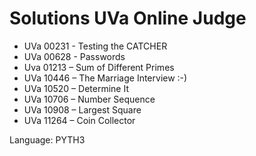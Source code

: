 # Solutions UVa Online Judge

- UVa 00231 - Testing the CATCHER
- UVa 00628 - Passwords
- Uva 01213 – Sum of Different Primes
- UVa 10446 – The Marriage Interview :-)
- UVa 10520 – Determine It
- UVa 10706 – Number Sequence
- UVa 10908 – Largest Square
- UVa 11264 – Coin Collector

Language: PYTH3

